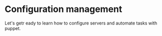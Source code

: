 # Configuration management

Let's getr eady to learn how to configure servers and automate tasks with puppet.
